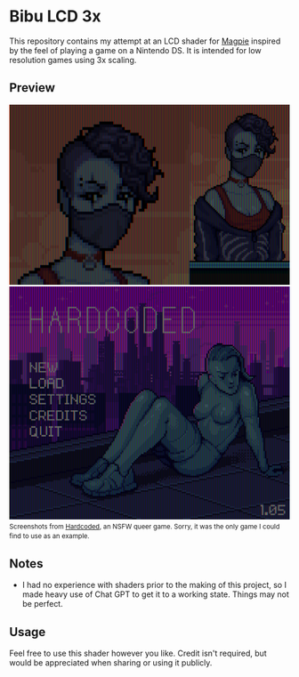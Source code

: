 # Bibu LCD 3x

This repository contains my attempt at an LCD shader for [Magpie](https://github.com/Blinue/Magpie) inspired by the feel of playing a game on a Nintendo DS. It is intended for low resolution games using 3x scaling.

## Preview

![Shader Screenshot Example](https://github.com/B1BU/Bibu-LCD-3x/raw/main/assets/Shader-Screenshot-Example.png)
![Shader Screenshot](https://github.com/B1BU/Bibu-LCD-3x/raw/main/assets/Shader-Screenshot-2.png)
<small>Screenshots from [Hardcoded](https://store.steampowered.com/app/2693710/HARDCODED), an NSFW queer game. Sorry, it was the only game I could find to use as an example.</small>

## Notes

- I had no experience with shaders prior to the making of this project, so I made heavy use of Chat GPT to get it to a working state. Things may not be perfect.

## Usage

Feel free to use this shader however you like. Credit isn't required, but would be appreciated when sharing or using it publicly.
